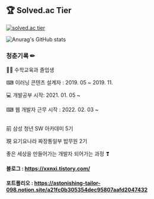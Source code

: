## 🏆 Solved.ac Tier

[![solved.ac tier](http://mazassumnida.wtf/api/v2/generate_badge?boj=rladmswlek)](https://solved.ac/rladmswlek)
<br />

![Anurag's GitHub stats](https://github-readme-stats.vercel.app/api?username=eunzi-kim&show_icons=true&theme=radical)
<br />

### 청춘기록 ✏

👩‍🏫 수학교육과 졸업생 

⌨ 이러닝 콘텐츠 설계자 : 2019. 05 ~ 2019. 11.

💻 개발공부 시작: 2021. 01. 05 ~

⌨ 웹 개발자 근무 시작 : 2022. 02. 03 ~<br><br>


前 삼성 청년 SW 아카데미 5기

現 요기요나라 짜장통일부 밥무원 2기


좋은 세상을 만들어가는 개발자 되어가는 과정 ❣


#### 블로그 : https://xxnxi.tistory.com/

#### 포트폴리오 : https://astonishing-tailor-098.notion.site/a21fc0b305354dec95807aafd2047432
